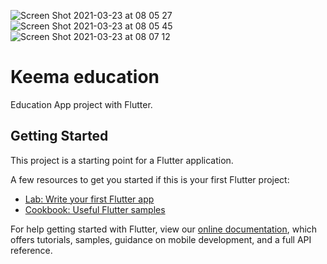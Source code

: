 ![Screen Shot 2021-03-23 at 08 05 27](https://user-images.githubusercontent.com/54462152/112088618-be722500-8bc2-11eb-86fc-41c75b3f10aa.png)
![Screen Shot 2021-03-23 at 08 05 45](https://user-images.githubusercontent.com/54462152/112088630-c29e4280-8bc2-11eb-981d-c32b1dcdda18.png)
![Screen Shot 2021-03-23 at 08 07 12](https://user-images.githubusercontent.com/54462152/112088633-c3cf6f80-8bc2-11eb-841d-6f8c9c5d16af.png)
# Keema education

Education App project with Flutter.

## Getting Started

This project is a starting point for a Flutter application.

A few resources to get you started if this is your first Flutter project:

- [Lab: Write your first Flutter app](https://flutter.dev/docs/get-started/codelab)
- [Cookbook: Useful Flutter samples](https://flutter.dev/docs/cookbook)

For help getting started with Flutter, view our
[online documentation](https://flutter.dev/docs), which offers tutorials,
samples, guidance on mobile development, and a full API reference.
